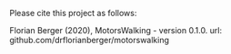 Please cite this project as follows:

Florian Berger (2020),  MotorsWalking - version 0.1.0. url: github.com/drflorianberger/motorswalking
